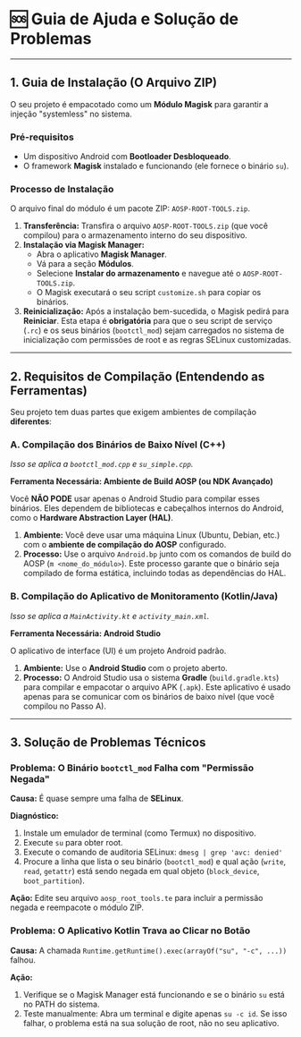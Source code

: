 # 🆘 Guia de Ajuda e Solução de Problemas



---

## 1. Guia de Instalação (O Arquivo ZIP)

O seu projeto é empacotado como um **Módulo Magisk** para garantir a injeção "systemless" no sistema.

### Pré-requisitos
* Um dispositivo Android com **Bootloader Desbloqueado**.
* O framework **Magisk** instalado e funcionando (ele fornece o binário `su`).

### Processo de Instalação
O arquivo final do módulo é um pacote ZIP: `AOSP-ROOT-TOOLS.zip`.

1.  **Transferência:** Transfira o arquivo `AOSP-ROOT-TOOLS.zip` (que você compilou) para o armazenamento interno do seu dispositivo.
2.  **Instalação via Magisk Manager:**
    * Abra o aplicativo **Magisk Manager**.
    * Vá para a seção **Módulos**.
    * Selecione **Instalar do armazenamento** e navegue até o `AOSP-ROOT-TOOLS.zip`.
    * O Magisk executará o seu script `customize.sh` para copiar os binários.
3.  **Reinicialização:** Após a instalação bem-sucedida, o Magisk pedirá para **Reiniciar**. Esta etapa é **obrigatória** para que o seu script de serviço (`.rc`) e os seus binários (`bootctl_mod`) sejam carregados no sistema de inicialização com permissões de root e as regras SELinux customizadas.

---

## 2. Requisitos de Compilação (Entendendo as Ferramentas)

Seu projeto tem duas partes que exigem ambientes de compilação **diferentes**:

### A. Compilação dos Binários de Baixo Nível (C++)

*Isso se aplica a `bootctl_mod.cpp` e `su_simple.cpp`.*

**Ferramenta Necessária: Ambiente de Build AOSP (ou NDK Avançado)**

Você **NÃO PODE** usar apenas o Android Studio para compilar esses binários. Eles dependem de bibliotecas e cabeçalhos internos do Android, como o **Hardware Abstraction Layer (HAL)**.

1.  **Ambiente:** Você deve usar uma máquina Linux (Ubuntu, Debian, etc.) com o **ambiente de compilação do AOSP** configurado.
2.  **Processo:** Use o arquivo `Android.bp` junto com os comandos de build do AOSP (`m <nome_do_módulo>`). Este processo garante que o binário seja compilado de forma estática, incluindo todas as dependências do HAL.

### B. Compilação do Aplicativo de Monitoramento (Kotlin/Java)

*Isso se aplica a `MainActivity.kt` e `activity_main.xml`.*

**Ferramenta Necessária: Android Studio**

O aplicativo de interface (UI) é um projeto Android padrão.

1.  **Ambiente:** Use o **Android Studio** com o projeto aberto.
2.  **Processo:** O Android Studio usa o sistema **Gradle** (`build.gradle.kts`) para compilar e empacotar o arquivo APK (`.apk`). Este aplicativo é usado apenas para se comunicar com os binários de baixo nível (que você compilou no Passo A).

---

## 3. Solução de Problemas Técnicos

### Problema: O Binário `bootctl_mod` Falha com "Permissão Negada"

**Causa:** É quase sempre uma falha de **SELinux**.

**Diagnóstico:**
1.  Instale um emulador de terminal (como Termux) no dispositivo.
2.  Execute `su` para obter root.
3.  Execute o comando de auditoria SELinux: `dmesg | grep 'avc: denied'`
4.  Procure a linha que lista o seu binário (`bootctl_mod`) e qual ação (`write`, `read`, `getattr`) está sendo negada em qual objeto (`block_device`, `boot_partition`).

**Ação:** Edite seu arquivo `aosp_root_tools.te` para incluir a permissão negada e reempacote o módulo ZIP.

### Problema: O Aplicativo Kotlin Trava ao Clicar no Botão

**Causa:** A chamada `Runtime.getRuntime().exec(arrayOf("su", "-c", ...))` falhou.

**Ação:**
1.  Verifique se o Magisk Manager está funcionando e se o binário `su` está no PATH do sistema.
2.  Teste manualmente: Abra um terminal e digite apenas `su -c id`. Se isso falhar, o problema está na sua solução de root, não no seu aplicativo.

